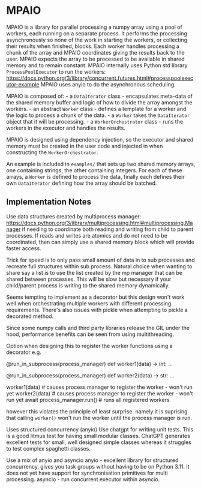 # MPAIO

MPAIO is a library for parallel processing a numpy array using a pool of workers, each running on a separate process. It
performs the processing asynchronously so none of the work in starting the workers, or collecting their results when
finished, blocks.
Each worker handles processing a chunk of the array and MPAIO coordinates giving the results back to the user.
MPAIO expects the array to be processed to be available in shared memory and to remain constant.
MPAIO internally uses Python std library `ProcessPoolExecutor` to run the workers:
https://docs.python.org/3/library/concurrent.futures.html#processpoolexecutor-example
MPAIO uses anyio to do the asynchronous scheduling.

MPAIO is composed of:
    - a `DataIterator` class
        - encapsulates meta-data of the shared memory buffer and logic of how to divide the array amongst the workers.
    - an abstract `Worker` class
        - defines a template for a worker and the logic to process a chunk of the data.
        - a `Worker` takes the `DataIterator` object that it will be processing.
    - a `WorkerOrchestrator` class
        - runs the workers in the executor and handles the results.

MPAIO is designed using dependency injection, so the executor and shared memory must be created in the user code and
injected in when constructing the `WorkerOrchestrator`.

An example is included in `examples/` that sets up two shared memory arrays, one containing strings, the other
containing integers. For each of these arrays, a `Worker` is defined to process the data, finally each defines their own
`DataIterator` defining how the array should be batched.

## Implementation Notes
Use data structures created by multiprocess
manager: https://docs.python.org/3/library/multiprocessing.html#multiprocessing.Manager
if needing to coordinate both reading and writing from child to parent processes.
If reads and writes are atomics and do not need to be coordinated, then can simply use a shared memory block which will
provide faster access.

Trick for speed is to only pass small amount of data in to sub processes and recreate
full structures within sub process.
Natural choice when wanting to share say a list is to use the list created by the mp
manager that can be shared between processes. This will be slow but necessary if your
child/parent process is writing to the shared memory dynamically.

Seems tempting to implement as a decorator but this design won't work well when orchestrating multiple workers
with different processing requirements. There's also issues with pickle when attempting to pickle a decorated method.

Since some numpy calls and third party libraries release the GIL under the hood, performance benefits can be seen from
using multithreading.

Option when designing this to register the worker functions using a decorator e.g.

@run_in_subprocess(process_manager)
def worker1(data) -> int:
...

@run_in_subprocess(process_manager)
def worker2(data) -> str:
...

worker1(data) # causes process manager to register the worker - won't run yet
worker2(data) # causes process manager to register the worker - won't run yet
await process_manager.run() # runs all registered workers

however this violates the principle of least surprise. namely it is suprising that calling `worker()` won't run the
worker until the process manager is run.

Uses structured concurrency (anyio)
Use chatgpt for writing unit tests. This is a good litmus test for having small modular classes. ChatGPT generates
excellent tests for small, well designed simple classes whereas it struggles to test complex spaghetti classes.

Use a mix of anyio and asyncio
anyio - excellent library for structured concurrency, gives you task groups without having to be on Python 3.11. It does
not yet have support for synchronisation primitives for multi processing.
asyncio - run concurrent executor within asyncio.